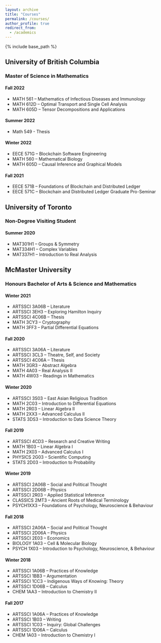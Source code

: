 ```yaml
---
layout: archive
title: "Courses"
permalink: /courses/
author_profile: true
redirect_from:
  - /academics
---
```


{% include base_path %}

## University of British Columbia
### Master of Science in Mathematics

#### Fall 2022
- MATH 561 – Mathematics of Infectious Diseases and Immunology
- MATH 612D – Optimal Transport and Single Cell Analysis
- MATH 605D – Tensor Decompositions and Applications

#### Summer 2022
- Math 549 - Thesis

#### Winter 2022
- EECE 571G – Blockchain Software Engineering
- MATH 560 – Mathematical Biology
- MATH 605D – Causal Inference and Graphical Models

#### Fall 2021
- EECE 571B – Foundations of Blockchain and Distributed Ledger
- EECE 571C – Blockchain and Distributed Ledger Graduate Pro-Seminar



## University of Toronto
### Non-Degree Visiting Student

#### Summer 2020
- MAT301H1 – Groups & Symmetry
- MAT334H1 – Complex Variables
- MAT337H1 – Introduction to Real Analysis



## McMaster University
### Honours Bachelor of Arts & Science and Mathematics

#### Winter 2021
- ARTSSCI 3A06B – Literature
- ARTSSCI 3EH3 – Exploring Hamilton Inquiry
- ARTSSCI 4C06B – Thesis
- MATH 3CY3 – Cryptography
- MATH 3FF3 – Partial Differential Equations

#### Fall 2020
- ARTSSCI 3A06A – Literature
- ARTSSCI 3CL3 – Theatre, Self, and Society
- ARTSSCI 4C06A – Thesis
- MATH 3GR3 – Abstract Algebra
- MATH 4A03 – Real Analysis II
- MATH 4W03 – Readings in Mathematics

#### Winter 2020
- ARTSSCI 3S03 – East Asian Religious Tradition
- MATH 2C03 – Introduction to Differential Equations
- MATH 2R03 – Linear Algebra II
- MATH 2XX3 – Advanced Calculus II
- STATS 3DS3 – Introduction to Data Science Theory

#### Fall 2019
- ARTSSCI 4CD3 – Research and Creative Writing
- MATH 1B03 – Linear Algebra I
- MATH 2X03 – Advanced Calculus I
- PHYSICS 2G03 – Scientific Computing
- STATS 2D03 – Introduction to Probability

#### Winter 2019
- ARTSSCI 2A06B – Social and Political Thought
- ARTSSCI 2D06B – Physics
- ARTSSCI 2R03 – Applied Statistical Inference
- CLASSICS 2MT3 – Ancient Roots of Medical Terminology
- PSYCH1XX3 – Foundations of Psychology, Neuroscience & Behaviour

#### Fall 2018
- ARTSSCI 2A06A – Social and Political Thought
- ARTSSCI 2D06A – Physics
- ARTSSCI 2E03 – Economics
- BIOLOGY 1A03 – Cell & Molecular Biology
- PSYCH 1X03 – Introduction to Psychology, Neuroscience, & Behaviour

#### Winter 2018
- ARTSSCI 1A06B – Practices of Knowledge
- ARTSSCI 1BB3 – Argumentation
- ARTSSCI 1CC3 – Indigenous Ways of Knowing: Theory
- ARTSSCI 1D06B – Calculus
- CHEM 1AA3 – Introduction to Chemistry II

#### Fall 2017
- ARTSSCI 1A06A – Practices of Knowledge
- ARTSSCI 1B03 – Writing
- ARTSSCI 1C03 – Inquiry: Global Challenges
- ARTSSCI 1D06A – Calculus
- CHEM 1A03 – Introduction to Chemistry I

